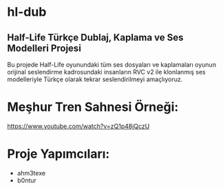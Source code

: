 # hl-dub
## Half-Life Türkçe Dublaj, Kaplama ve Ses Modelleri Projesi 
Bu projede Half-Life oyunundaki tüm ses dosyaları ve kaplamaları oyunun orijinal seslendirme kadrosundaki insanların RVC v2 ile klonlanmış ses modelleriyle Türkçe olarak tekrar seslendirilmeyi amaçlıyoruz.

# Meşhur Tren Sahnesi Örneği:

https://www.youtube.com/watch?v=zQ1p48jQczU

# Proje Yapımcıları:
- ahm3texe
- b0ntur
